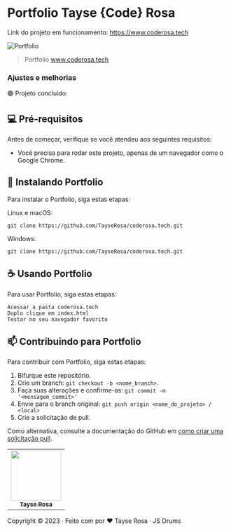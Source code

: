 # Portfolio Tayse {Code} Rosa

Link do projeto em funcionamento: https://www.coderosa.tech	

<img src="/images/portfolio.png" alt="Portfolio">

> Portfolio www.coderosa.tech

### Ajustes e melhorias

🟢 Projeto concluído:

## 💻 Pré-requisitos

Antes de começar, verifique se você atendeu aos seguintes requisitos:

- Você precisa para rodar este projeto, apenas de um navegador como o Google Chrome.


## 🚀 Instalando Portfolio

Para instalar o Portfolio, siga estas etapas:

Linux e macOS:

```
git clone https://github.com/TayseRosa/coderosa.tech.git
```

Windows:
```
git clone https://github.com/TayseRosa/coderosa.tech.git
```

## ☕ Usando Portfolio

Para usar Portfolio, siga estas etapas:

```
Acessar a pasta coderosa.tech
Duplo clique em index.html
Testar no seu navegador favorito
```

## 📫 Contribuindo para Portfolio

Para contribuir com Portfolio, siga estas etapas:

1. Bifurque este repositório.
2. Crie um branch: `git checkout -b <nome_branch>`.
3. Faça suas alterações e confirme-as: `git commit -m '<mensagem_commit>'`
4. Envie para o branch original: `git push origin <nome_do_projeto> / <local>`
5. Crie a solicitação de pull.

Como alternativa, consulte a documentação do GitHub em [como criar uma solicitação pull](https://help.github.com/en/github/collaborating-with-issues-and-pull-requests/creating-a-pull-request).


<table>
  <tr>
    <td align="center">
      <a href="https://github.com/TayseRosa" title="Tayse Code Rosa">
        <img src="https://avatars.githubusercontent.com/u/31596454?v=4" width=115><br>
        <sub>
          <b>Tayse Rosa</b>
        </sub>
      </a>
    </td>
  </tr>
</table>

Copyright :copyright: 2023 · Feito com por ❤️ Tayse Rosa · JS Drums
